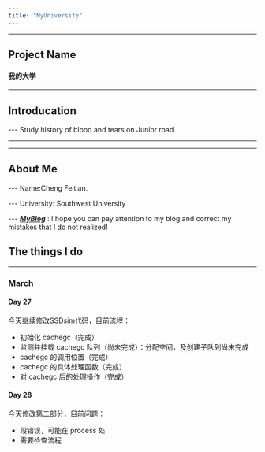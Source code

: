 ```yaml
---
title: "MyUniversity"
---
```


---
## Project Name
#### 我的大学

---
## Introducation

--- Study history of blood and tears on Junior road

---

---
## About Me
--- Name:Cheng Feitian.

--- University: Southwest University

--- __*[MyBlog](http://119.23.107.137)*__ : I hope you can pay attention to my blog and correct my mistakes that I do not realized!

## The things I do



---

### March

#### Day 27

今天继续修改SSDsim代码，目前流程：

- 初始化 cachegc（完成）
- 监测并挂载 cachegc 队列（尚未完成）：分配空间，及创建子队列尚未完成
- cachegc 的调用位置（完成）
- cachegc 的具体处理函数（完成）
- 对 cachegc 后的处理操作（完成）

#### Day 28

今天修改第二部分，目前问题：
- 段错误，可能在 process 处
- 需要检查流程



